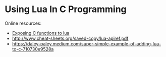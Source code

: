 # Using Lua In C Programming

Online resources:

- [Exposing C functions to lua](https://chsasank.com/lua-c-wrapping.html)
- http://www.cheat-sheets.org/saved-copy/lua-apiref.pdf
- https://daley-paley.medium.com/super-simple-example-of-adding-lua-to-c-710730e9528a
